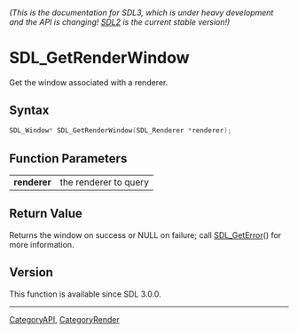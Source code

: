 ###### (This is the documentation for SDL3, which is under heavy development and the API is changing! [SDL2](https://wiki.libsdl.org/SDL2/) is the current stable version!)
# SDL_GetRenderWindow

Get the window associated with a renderer.

## Syntax

```c
SDL_Window* SDL_GetRenderWindow(SDL_Renderer *renderer);

```

## Function Parameters

|                  |                       |
| ---------------- | --------------------- |
| **renderer**     | the renderer to query |

## Return Value

Returns the window on success or NULL on failure; call
[SDL_GetError](SDL_GetError)() for more information.

## Version

This function is available since SDL 3.0.0.

----
[CategoryAPI](CategoryAPI), [CategoryRender](CategoryRender)

